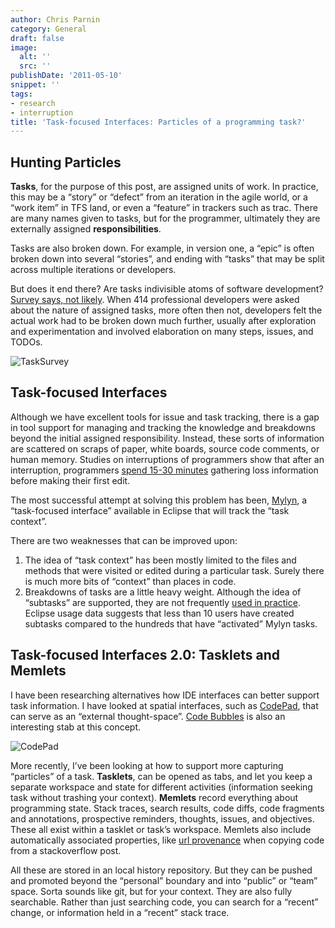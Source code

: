 ```yaml
---
author: Chris Parnin
category: General
draft: false
image:
  alt: ''
  src: ''
publishDate: '2011-05-10'
snippet: ''
tags:
- research
- interruption
title: 'Task-focused Interfaces: Particles of a programming task?'
---
```


## Hunting Particles

**Tasks**, for the purpose of this post, are assigned units of work. In practice, this may be a “story” or “defect” from an iteration in the agile world, or a “work item” in TFS land, or even a “feature” in trackers such as trac. There are many names given to tasks, but for the programmer, ultimately they are externally assigned **responsibilities**.

Tasks are also broken down. For example, in version one, a “epic” is often broken down into several “stories”, and ending with “tasks” that may be split across multiple iterations or developers.

But does it end there? Are tasks indivisible atoms of software development? [Survey says, not likely](http://portal.acm.org/citation.cfm?id=1753326.1753342). When 414 professional developers were asked about the nature of assigned tasks, more often then not, developers felt the actual work had to be broken down much further, usually after exploration and experimentation and involved elaboration on many steps, issues, and TODOs.

![TaskSurvey](http://blog.ninlabs.com/wp-content/uploads/2011/05/tasks.png)

## Task-focused Interfaces

Although we have excellent tools for issue and task tracking, there is a gap in tool support for managing and tracking the knowledge and breakdowns beyond the initial assigned responsibility. Instead, these sorts of information are scattered on scraps of paper, white boards, source code comments, or human memory. Studies on interruptions of programmers show that after an interruption, programmers [spend 15-30 minutes](http://dx.doi.org/10.1007/s11219-010-9104-9) gathering loss information before making their first edit.

The most successful attempt at solving this problem has been, [Mylyn](http://www.eclipse.org/mylyn/), a “task-focused interface” available in Eclipse that will track the “task context”.

There are two weaknesses that can be improved upon:
1) The idea of “task context” has been mostly limited to the files and methods that were visited or edited during a particular task. Surely there is much more bits of “context” than places in code.
2) Breakdowns of tasks are a little heavy weight. Although the idea of “subtasks” are supported, they are not frequently [used in practice](http://www.eclipse.org/org/usagedata/results.php). Eclipse usage data suggests that less than 10 users have created subtasks compared to the hundreds that have “activated” Mylyn tasks.

## Task-focused Interfaces 2.0: Tasklets and Memlets

I have been researching alternatives how IDE interfaces can better support task information. I have looked at spatial interfaces, such as [CodePad](http://dx.doi.org/10.1145/1879211.1879217), that can serve as an “external thought-space”. [Code Bubbles](http://www.andrewbragdon.com/codebubbles_site.asp) is also an interesting stab at this concept.

![CodePad](http://www.cc.gatech.edu/~vector/images/codepad.png)

More recently, I’ve been looking at how to support more capturing “particles” of a task. **Tasklets**, can be opened as tabs, and let you keep a separate workspace and state for different activities (information seeking task without trashing your context). **Memlets** record everything about programming state. Stack traces, search results, code diffs, code fragments and annotations, prospective reminders, thoughts, issues, and objectives. These all exist within a tasklet or task’s workspace. Memlets also include automatically associated properties, like [url provenance](/tech-preview-code-provenance-for-visual-studio) when copying code from a stackoverflow post.

All these are stored in an local history repository. But they can be pushed and promoted beyond the “personal” boundary and into “public” or “team” space. Sorta sounds like git, but for your context. They are also fully searchable. Rather than just searching code, you can search for a “recent” change, or information held in a “recent” stack trace.